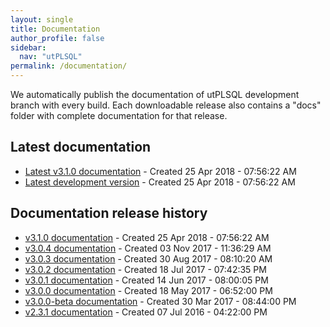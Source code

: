 ```yaml
---
layout: single
title: Documentation
author_profile: false
sidebar:
  nav: "utPLSQL"
permalink: /documentation/
---
```


We automatically publish the documentation of utPLSQL development branch with every build.
Each downloadable release also contains a "docs" folder with complete documentation for that release.

## Latest documentation

 - [Latest v3.1.0 documentation](/utPLSQL/latest/) - Created 25 Apr 2018 - 07:56:22 AM
 - [Latest development version](/utPLSQL/develop/) - Created 25 Apr 2018 - 07:56:22 AM

## Documentation release history

- [v3.1.0 documentation](/utPLSQL/v3.1.0-develop/) - Created 25 Apr 2018 - 07:56:22 AM
- [v3.0.4 documentation](/utPLSQL/v3.0.4/) - Created 03 Nov 2017 - 11:36:29 AM
- [v3.0.3 documentation](/utPLSQL/v3.0.3/) - Created 30 Aug 2017 - 08:10:20 AM
- [v3.0.2 documentation](/utPLSQL/v3.0.2/) - Created 18 Jul 2017 - 07:42:35 PM
- [v3.0.1 documentation](/utPLSQL/v3.0.1/) - Created 14 Jun 2017 - 08:00:05 PM
- [v3.0.0 documentation](/utPLSQL/v3.0.0/) - Created 18 May 2017 - 06:52:00 PM
- [v3.0.0-beta documentation](/utPLSQL/v3.0.0-beta/) - Created 30 Mar 2017 - 08:44:00 PM
- [v2.3.1 documentation](/utPLSQL/v2.3.1/) - Created 07 Jul 2016 - 04:22:00 PM
